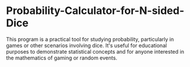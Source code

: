 # Probability-Calculator-for-N-sided-Dice
This program is a practical tool for studying probability, particularly in games or other scenarios involving dice. It's useful for educational purposes to demonstrate statistical concepts and for anyone interested in the mathematics of gaming or random events.
